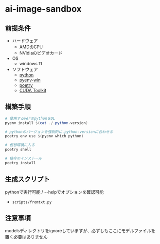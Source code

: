 # ai-image-sandbox

## 前提条件

* ハードウェア
  * AMDのCPU
  * NVidiaのビデオカード
* OS
  * windows 11
* ソフトウェア
  * [python](https://www.python.org/)
  * [pyenv-win](https://github.com/pyenv-win/pyenv-win)
  * [poetry](https://python-poetry.org/docs/)
  * [CUDA Toolkit](https://docs.nvidia.com/cuda/cuda-installation-guide-microsoft-windows/index.html)

## 構築手順

```powershell
# 使用するverのpythonをDL
pyenv install $(cat ./.python-version)

# pythonのバージョンを強制的に.python-versionに合わせる
poetry env use $(pyenv which python)

# 仮想環境に入る
poetry shell

# 依存のインストール
poetry install
```

## 生成スクリプト

pythonで実行可能 / --helpでオプションを確認可能

* `scripts/fromtxt.py`

## 注意事項

modelsディレクトリをignoreしていますが、必ずしもここにモデルファイルを置く必要はありません
